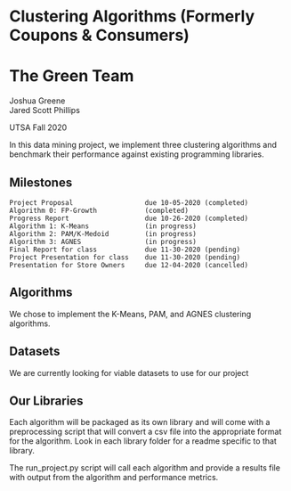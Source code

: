 # Clustering Algorithms (Formerly Coupons & Consumers)
# The Green Team

Joshua Greene  
Jared Scott Phillips

UTSA Fall 2020

In this data mining project, we implement three clustering algorithms and benchmark their performance against existing programming libraries.

## Milestones

```  
Project Proposal                  due 10-05-2020 (completed)
Algorithm 0: FP-Growth            (completed)  
Progress Report                   due 10-26-2020 (completed)
Algorithm 1: K-Means              (in progress)
Algorithm 2: PAM/K-Medoid         (in progress)
Algorithm 3: AGNES                (in progress)
Final Report for class            due 11-30-2020 (pending)  
Project Presentation for class    due 11-30-2020 (pending)  
Presentation for Store Owners     due 12-04-2020 (cancelled)  
```

## Algorithms

We chose to implement the K-Means, PAM, and AGNES clustering algorithms.

## Datasets

We are currently looking for viable datasets to use for our project

## Our Libraries

Each algorithm will be packaged as its own library and will come with a preprocessing script that will convert a csv file into the appropriate format for the algorithm.  Look in each library folder for a readme specific to that library.

The run_project.py script will call each algorithm and provide a results file with output from the algorithm and performance metrics.
